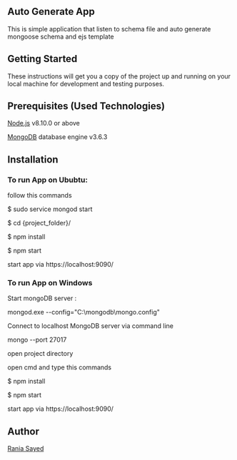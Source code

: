 <h2>Auto Generate App</h2>
This is simple application that listen to schema file and auto generate mongoose schema and ejs template


<h2>Getting Started</h2>
These instructions will get you a copy of the project up and running on your local machine for development and testing purposes.


<h2>Prerequisites (Used Technologies) </h2>

<a href="https://nodejs.org/en/docs/">Node.js</a> v8.10.0 or above

<a href="https://docs.mongodb.com/">MongoDB</a> database engine v3.6.3

<h2>Installation</h2>

<h3>To run App on Ububtu:</h3> 
follow this commands

$ sudo service mongod start

$ cd {project_folder}/

$ npm install

$ npm start

start app via https://localhost:9090/

<h3>To run App on Windows</h3>

Start mongoDB server :

mongod.exe --config="C:\mongodb\mongo.config"

Connect to localhost MongoDB server via command line

mongo --port 27017

open project directory

open cmd and type this commands

$ npm install

$ npm start

start app via https://localhost:9090/


<h2>Author</h2>
<a href="https://github.com/raniaSayed">Rania Sayed</a>
